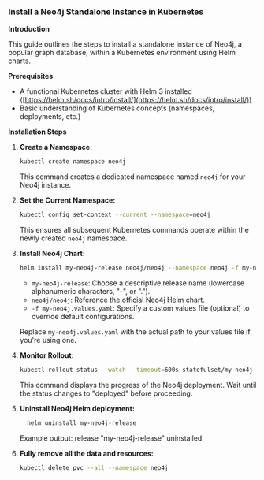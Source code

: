 ### **Install a Neo4j Standalone Instance in Kubernetes**

**Introduction**

This guide outlines the steps to install a standalone instance of Neo4j, a popular graph database, within a Kubernetes
environment using Helm charts.

**Prerequisites**

- A functional Kubernetes cluster with Helm 3
  installed ([https://helm.sh/docs/intro/install/](https://helm.sh/docs/intro/install/))
- Basic understanding of Kubernetes concepts (namespaces, deployments, etc.)

**Installation Steps**

1. **Create a Namespace:**
   ```bash
   kubectl create namespace neo4j
   ```
   This command creates a dedicated namespace named `neo4j` for your Neo4j instance.

2. **Set the Current Namespace:**
   ```bash
   kubectl config set-context --current --namespace=neo4j
   ```
   This ensures all subsequent Kubernetes commands operate within the newly created `neo4j` namespace.

3. **Install Neo4j Chart:**
   ```bash
   helm install my-neo4j-release neo4j/neo4j --namespace neo4j -f my-neo4j.values.yaml
   ```
    - `my-neo4j-release`: Choose a descriptive release name (lowercase alphanumeric characters, "-", or ".").
    - `neo4j/neo4j`: Reference the official Neo4j Helm chart.
    - `-f my-neo4j.values.yaml`: Specify a custom values file (optional) to override default configurations.

   Replace `my-neo4j.values.yaml` with the actual path to your values file if you're using one.

4. **Monitor Rollout:**
   ```bash
   kubectl rollout status --watch --timeout=600s statefulset/my-neo4j-release
   ```
   This command displays the progress of the Neo4j deployment. Wait until the status changes to "deployed" before
   proceeding.
5. **Uninstall Neo4j Helm deployment:**
    ```bash
      helm uninstall my-neo4j-release
      ```
   Example output: release "my-neo4j-release" uninstalled
6. **Fully remove all the data and resources:**
    ```bash
   kubectl delete pvc --all --namespace neo4j
   ```
